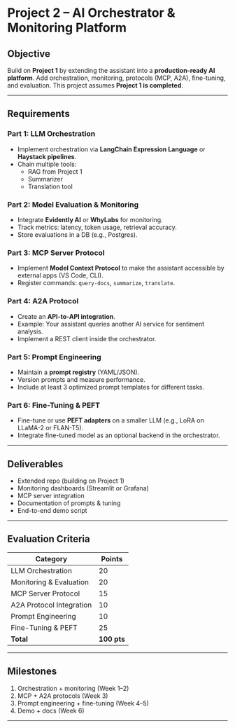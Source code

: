 # Project 2 – AI Orchestrator & Monitoring Platform

## Objective
Build on **Project 1** by extending the assistant into a **production-ready AI platform**. Add orchestration, monitoring, protocols (MCP, A2A), fine-tuning, and evaluation. This project assumes **Project 1 is completed**.

---

## Requirements

### Part 1: LLM Orchestration
- Implement orchestration via **LangChain Expression Language** or **Haystack pipelines**.
- Chain multiple tools:
  - RAG from Project 1
  - Summarizer
  - Translation tool

### Part 2: Model Evaluation & Monitoring
- Integrate **Evidently AI** or **WhyLabs** for monitoring.
- Track metrics: latency, token usage, retrieval accuracy.
- Store evaluations in a DB (e.g., Postgres).

### Part 3: MCP Server Protocol
- Implement **Model Context Protocol** to make the assistant accessible by external apps (VS Code, CLI).
- Register commands: `query-docs`, `summarize`, `translate`.

### Part 4: A2A Protocol
- Create an **API-to-API integration**.
- Example: Your assistant queries another AI service for sentiment analysis.
- Implement a REST client inside the orchestrator.

### Part 5: Prompt Engineering
- Maintain a **prompt registry** (YAML/JSON).
- Version prompts and measure performance.
- Include at least 3 optimized prompt templates for different tasks.

### Part 6: Fine-Tuning & PEFT
- Fine-tune or use **PEFT adapters** on a smaller LLM (e.g., LoRA on LLaMA-2 or FLAN-T5).
- Integrate fine-tuned model as an optional backend in the orchestrator.

---

## Deliverables
- Extended repo (building on Project 1)
- Monitoring dashboards (Streamlit or Grafana)
- MCP server integration
- Documentation of prompts & tuning
- End-to-end demo script

---

## Evaluation Criteria
| Category | Points |
|----------|--------|
LLM Orchestration | 20 |
Monitoring & Evaluation | 20 |
MCP Server Protocol | 15 |
A2A Protocol Integration | 10 |
Prompt Engineering | 10 |
Fine-Tuning & PEFT | 25 |
**Total** | **100 pts** |

---

## Milestones
1. Orchestration + monitoring (Week 1–2)  
2. MCP + A2A protocols (Week 3)  
3. Prompt engineering + fine-tuning (Week 4–5)  
4. Demo + docs (Week 6)  

---
